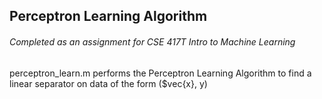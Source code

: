 ## Perceptron Learning Algorithm  
###### Completed as an assignment for CSE 417T Intro to Machine Learning  
perceptron_learn.m performs the Perceptron Learning Algorithm to find a linear separator on data of the form ($vec{x}, y)

